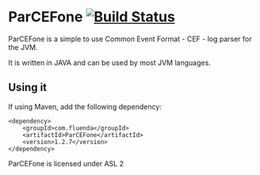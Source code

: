 <!--

 (C) Copyright 2016-2017 Fluenda.

 Licensed under the Apache License, Version 2.0 (the "License");
 you may not use this file except in compliance with the License.
 You may obtain a copy of the License at

     http://www.apache.org/licenses/LICENSE-2.0

 Unless required by applicable law or agreed to in writing, software
 distributed under the License is distributed on an "AS IS" BASIS,
 WITHOUT WARRANTIES OR CONDITIONS OF ANY KIND, either express or implied.
 See the License for the specific language governing permissions and
 limitations under the License.

-->

# ParCEFone [![Build Status](https://travis-ci.org/fluenda/ParCEFone.svg?branch=master)](https://travis-ci.org/fluenda/ParCEFone)
ParCEFone is a simple to use Common Event Format - CEF - log parser for the JVM.

It is written in JAVA and can be used by most JVM languages.

## Using it

If using Maven, add the following dependency:

```
<dependency>
    <groupId>com.fluenda</groupId>
    <artifactId>ParCEFone</artifactId>
    <version>1.2.7</version>
</dependency>
```

ParCEFone is licensed under ASL 2
